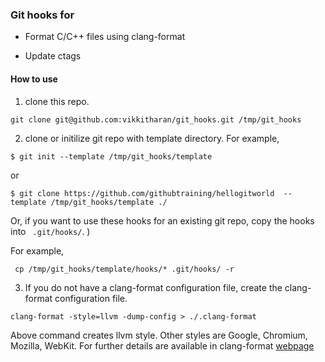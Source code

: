 ### Git hooks for

- Format C/C++ files using clang-format

- Update ctags

#### How to use

1. clone this repo.

```
git clone git@github.com:vikkitharan/git_hooks.git /tmp/git_hooks
```


2. clone or initilize git repo with template directory. For example,
```
$ git init --template /tmp/git_hooks/template
```
or

```
$ git clone https://github.com/githubtraining/hellogitworld  --template /tmp/git_hooks/template ./
```

Or, if you want to use these hooks for an existing git repo, copy the hooks into ``` .git/hooks/```. )

 For example,

 ``` cp /tmp/git_hooks/template/hooks/* .git/hooks/ -r```



3. If you do not have a clang-format configuration file, create the clang-format configuration file.
```
clang-format -style=llvm -dump-config > ./.clang-format
```

Above command creates llvm style. Other styles are Google, Chromium, Mozilla, WebKit.
For further details are available in clang-format [webpage](https://clang.llvm.org/docs/ClangFormat.html)
